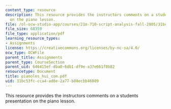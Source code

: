 ```yaml
---
content_type: resource
description: This resource provides the instructors comments on a students presentation
  on the piano lesson.
file: /ol-ocw-studio-app/courses/21m-710-script-analysis-fall-2005/31bc53fccca4ad8e2a77b88ecbb46809_pianoles_hui_com.pdf
file_size: 68359
file_type: application/pdf
learning_resource_types:
- Assignments
license: https://creativecommons.org/licenses/by-nc-sa/4.0/
ocw_type: OCWFile
parent_title: Assignments
parent_type: CourseSection
parent_uid: 646415ef-dba0-6db1-df9e-a37e661f8b82
resourcetype: Document
title: pianoles_hui_com.pdf
uid: 31bc53fc-cca4-ad8e-2a77-b88ecbb46809
---
```

This resource provides the instructors comments on a students presentation on the piano lesson.